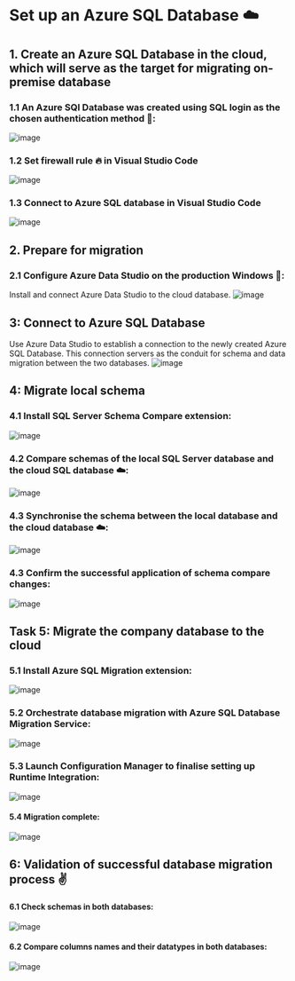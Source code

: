 # Set up an Azure SQL Database ☁️ 

## 1. Create an Azure SQL Database in the cloud, which will serve as the target for migrating  on-premise database
### 1.1 An Azure SQl Database was created using SQL login as the chosen authentication method 🔑: 
![image](https://github.com/ZCHAnalytics/azure-database-migration319/assets/146954022/46391c24-75b8-433d-b9ca-16c1093ccc67)

### 1.2 Set firewall rule 🔥 in Visual Studio Code
![image](https://github.com/ZCHAnalytics/azure-database-migration319/assets/146954022/eba62bdc-2700-4f36-b15f-378ddca5684b)

### 1.3 Connect to Azure SQL database in Visual Studio Code
![image](https://github.com/ZCHAnalytics/azure-database-migration319/assets/146954022/281aa30a-00b9-4c54-9ec6-0ff8ac9c635c)

## 2. Prepare for migration 
### 2.1 Configure Azure Data Studio on the production Windows 🏢: 
Install and connect Azure Data Studio to the cloud database.
![image](https://github.com/ZCHAnalytics/azure-database-migration319/assets/146954022/b6ca324f-a84e-4903-ac4c-3fab788d7ace)

## 3: Connect to Azure SQL Database
Use Azure Data Studio to establish a connection to the newly created Azure SQL Database. This connection servers as the conduit for schema and data migration between the two databases.
![image](https://github.com/ZCHAnalytics/azure-database-migration319/assets/146954022/77ac2aed-261c-42a4-a8f6-aaeebcf5c242)

## 4: Migrate local schema
### 4.1 Install SQL Server Schema Compare extension:
![image](https://github.com/ZCHAnalytics/azure-database-migration319/assets/146954022/6110e29a-72bc-4f9b-bc4c-47a0d3484391)
### 4.2 Compare schemas of the local SQL Server database and the cloud SQL database ☁️:
![image](https://github.com/ZCHAnalytics/azure-database-migration319/assets/146954022/56f67346-560d-4dff-a75f-a3d79e0020dd)
### 4.3 Synchronise the schema between the local database and the cloud database ☁️: 
![image](https://github.com/ZCHAnalytics/azure-database-migration319/assets/146954022/7be652eb-8f31-4556-adfb-bcfe27a2bd96)
### 4.3 Confirm the successful application of schema compare changes:
![image](https://github.com/ZCHAnalytics/azure-database-migration319/assets/146954022/a142288c-3749-4b7f-8ba5-54aad507de0a)

## Task 5: Migrate the company database to the cloud
### 5.1 Install Azure SQL Migration extension:
![image](https://github.com/ZCHAnalytics/azure-database-migration319/assets/146954022/9c5e1172-6720-4971-8bfc-df237efedf46)
### 5.2 Orchestrate database migration with Azure SQL Database Migration Service:
![image](https://github.com/ZCHAnalytics/azure-database-migration319/assets/146954022/19e1bfc4-fe48-48b3-910b-2ba979edc864)
### 5.3 Launch Configuration Manager to finalise setting up Runtime Integration:
![image](https://github.com/ZCHAnalytics/azure-database-migration319/assets/146954022/419d80c6-ec01-472c-8857-0720d1f746ef)
#### 5.4  Migration complete:
![image](https://github.com/ZCHAnalytics/azure-database-migration319/assets/146954022/e5c11b73-7df9-415d-a7c4-adfab5431df4)

## 6: Validation of successful  database migration process ✌️
#### 6.1 Check schemas in both databases:
![image](https://github.com/ZCHAnalytics/azure-database-migration319/assets/146954022/1f303eac-c25f-4ae1-9a36-82661b6cc0d5)
#### 6.2 Compare columns names and their datatypes in both databases:
![image](https://github.com/ZCHAnalytics/azure-database-migration319/assets/146954022/95e3e97c-78a2-4f0d-8c46-17607b4f2652)
